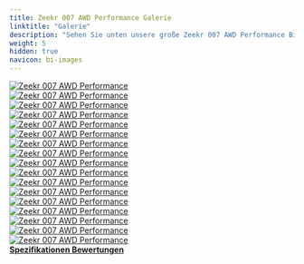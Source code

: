 ```yaml
---
title: Zeekr 007 AWD Performance Galerie
linktitle: "Galerie"
description: "Sehen Sie unten unsere große Zeekr 007 AWD Performance Bildergalerie. Klicken Sie auf die Bilder für hochauflösende Versionen."
weight: 5
hidden: true
navicon: bi-images
---
```

<!-- markdownlint-disable MD033 -->
<div class="row" id ="my-gallery">
	<div class="pswp-grid-item col-6 col-md-4">
		<a href="https://media.evkx.net/multimedia/models/zeekr/007/007_awd_performance/drivetrain_1.jpg"
data-pswp-src="https://media.evkx.net/multimedia/models/zeekr/007/007_awd_performance/drivetrain_1.jpg"
data-pswp-width="2048"
data-pswp-height="1536" 
target="_blank">
			<img src="https://media.evkx.net/multimedia/models/zeekr/007/007_awd_performance/drivetrain_1_xst.jpg" alt="Zeekr 007 AWD Performance" class="img-fluid " />
		</a>
	</div>
	<div class="pswp-grid-item col-6 col-md-4">
		<a href="https://media.evkx.net/multimedia/models/zeekr/007/007_awd_performance/exterior_1.jpg"
data-pswp-src="https://media.evkx.net/multimedia/models/zeekr/007/007_awd_performance/exterior_1.jpg"
data-pswp-width="2048"
data-pswp-height="1152" 
target="_blank">
			<img src="https://media.evkx.net/multimedia/models/zeekr/007/007_awd_performance/exterior_1_xst.jpg" alt="Zeekr 007 AWD Performance" class="img-fluid " />
		</a>
	</div>
	<div class="pswp-grid-item col-6 col-md-4">
		<a href="https://media.evkx.net/multimedia/models/zeekr/007/007_awd_performance/exterior_10.jpg"
data-pswp-src="https://media.evkx.net/multimedia/models/zeekr/007/007_awd_performance/exterior_10.jpg"
data-pswp-width="2048"
data-pswp-height="1296" 
target="_blank">
			<img src="https://media.evkx.net/multimedia/models/zeekr/007/007_awd_performance/exterior_10_xst.jpg" alt="Zeekr 007 AWD Performance" class="img-fluid " />
		</a>
	</div>
	<div class="pswp-grid-item col-6 col-md-4">
		<a href="https://media.evkx.net/multimedia/models/zeekr/007/007_awd_performance/exterior_2.jpg"
data-pswp-src="https://media.evkx.net/multimedia/models/zeekr/007/007_awd_performance/exterior_2.jpg"
data-pswp-width="2048"
data-pswp-height="1152" 
target="_blank">
			<img src="https://media.evkx.net/multimedia/models/zeekr/007/007_awd_performance/exterior_2_xst.jpg" alt="Zeekr 007 AWD Performance" class="img-fluid " />
		</a>
	</div>
	<div class="pswp-grid-item col-6 col-md-4">
		<a href="https://media.evkx.net/multimedia/models/zeekr/007/007_awd_performance/exterior_3.jpg"
data-pswp-src="https://media.evkx.net/multimedia/models/zeekr/007/007_awd_performance/exterior_3.jpg"
data-pswp-width="2048"
data-pswp-height="1152" 
target="_blank">
			<img src="https://media.evkx.net/multimedia/models/zeekr/007/007_awd_performance/exterior_3_xst.jpg" alt="Zeekr 007 AWD Performance" class="img-fluid " />
		</a>
	</div>
	<div class="pswp-grid-item col-6 col-md-4">
		<a href="https://media.evkx.net/multimedia/models/zeekr/007/007_awd_performance/exterior_4.jpg"
data-pswp-src="https://media.evkx.net/multimedia/models/zeekr/007/007_awd_performance/exterior_4.jpg"
data-pswp-width="2048"
data-pswp-height="1152" 
target="_blank">
			<img src="https://media.evkx.net/multimedia/models/zeekr/007/007_awd_performance/exterior_4_xst.jpg" alt="Zeekr 007 AWD Performance" class="img-fluid " />
		</a>
	</div>
	<div class="pswp-grid-item col-6 col-md-4">
		<a href="https://media.evkx.net/multimedia/models/zeekr/007/007_awd_performance/exterior_5.jpg"
data-pswp-src="https://media.evkx.net/multimedia/models/zeekr/007/007_awd_performance/exterior_5.jpg"
data-pswp-width="2048"
data-pswp-height="1152" 
target="_blank">
			<img src="https://media.evkx.net/multimedia/models/zeekr/007/007_awd_performance/exterior_5_xst.jpg" alt="Zeekr 007 AWD Performance" class="img-fluid " />
		</a>
	</div>
	<div class="pswp-grid-item col-6 col-md-4">
		<a href="https://media.evkx.net/multimedia/models/zeekr/007/007_awd_performance/exterior_7.jpg"
data-pswp-src="https://media.evkx.net/multimedia/models/zeekr/007/007_awd_performance/exterior_7.jpg"
data-pswp-width="2048"
data-pswp-height="1366" 
target="_blank">
			<img src="https://media.evkx.net/multimedia/models/zeekr/007/007_awd_performance/exterior_7_xst.jpg" alt="Zeekr 007 AWD Performance" class="img-fluid " />
		</a>
	</div>
	<div class="pswp-grid-item col-6 col-md-4">
		<a href="https://media.evkx.net/multimedia/models/zeekr/007/007_awd_performance/exterior_8.jpg"
data-pswp-src="https://media.evkx.net/multimedia/models/zeekr/007/007_awd_performance/exterior_8.jpg"
data-pswp-width="2048"
data-pswp-height="1366" 
target="_blank">
			<img src="https://media.evkx.net/multimedia/models/zeekr/007/007_awd_performance/exterior_8_xst.jpg" alt="Zeekr 007 AWD Performance" class="img-fluid " />
		</a>
	</div>
	<div class="pswp-grid-item col-6 col-md-4">
		<a href="https://media.evkx.net/multimedia/models/zeekr/007/007_awd_performance/exterior_9.jpg"
data-pswp-src="https://media.evkx.net/multimedia/models/zeekr/007/007_awd_performance/exterior_9.jpg"
data-pswp-width="2048"
data-pswp-height="1150" 
target="_blank">
			<img src="https://media.evkx.net/multimedia/models/zeekr/007/007_awd_performance/exterior_9_xst.jpg" alt="Zeekr 007 AWD Performance" class="img-fluid " />
		</a>
	</div>
	<div class="pswp-grid-item col-6 col-md-4">
		<a href="https://media.evkx.net/multimedia/models/zeekr/007/007_awd_performance/frontseats_1.jpg"
data-pswp-src="https://media.evkx.net/multimedia/models/zeekr/007/007_awd_performance/frontseats_1.jpg"
data-pswp-width="2048"
data-pswp-height="1152" 
target="_blank">
			<img src="https://media.evkx.net/multimedia/models/zeekr/007/007_awd_performance/frontseats_1_xst.jpg" alt="Zeekr 007 AWD Performance" class="img-fluid " />
		</a>
	</div>
	<div class="pswp-grid-item col-6 col-md-4">
		<a href="https://media.evkx.net/multimedia/models/zeekr/007/007_awd_performance/interior_1.jpg"
data-pswp-src="https://media.evkx.net/multimedia/models/zeekr/007/007_awd_performance/interior_1.jpg"
data-pswp-width="2048"
data-pswp-height="1152" 
target="_blank">
			<img src="https://media.evkx.net/multimedia/models/zeekr/007/007_awd_performance/interior_1_xst.jpg" alt="Zeekr 007 AWD Performance" class="img-fluid " />
		</a>
	</div>
	<div class="pswp-grid-item col-6 col-md-4">
		<a href="https://media.evkx.net/multimedia/models/zeekr/007/007_awd_performance/main_1.jpg"
data-pswp-src="https://media.evkx.net/multimedia/models/zeekr/007/007_awd_performance/main_1.jpg"
data-pswp-width="2048"
data-pswp-height="1326" 
target="_blank">
			<img src="https://media.evkx.net/multimedia/models/zeekr/007/007_awd_performance/main_1_xst.jpg" alt="Zeekr 007 AWD Performance" class="img-fluid " />
		</a>
	</div>
	<div class="pswp-grid-item col-6 col-md-4">
		<a href="https://media.evkx.net/multimedia/models/zeekr/007/007_awd_performance/rearlights_1.jpg"
data-pswp-src="https://media.evkx.net/multimedia/models/zeekr/007/007_awd_performance/rearlights_1.jpg"
data-pswp-width="2048"
data-pswp-height="1152" 
target="_blank">
			<img src="https://media.evkx.net/multimedia/models/zeekr/007/007_awd_performance/rearlights_1_xst.jpg" alt="Zeekr 007 AWD Performance" class="img-fluid " />
		</a>
	</div>
	<div class="pswp-grid-item col-6 col-md-4">
		<a href="https://media.evkx.net/multimedia/models/zeekr/007/007_awd_performance/screens_1.jpg"
data-pswp-src="https://media.evkx.net/multimedia/models/zeekr/007/007_awd_performance/screens_1.jpg"
data-pswp-width="2048"
data-pswp-height="1152" 
target="_blank">
			<img src="https://media.evkx.net/multimedia/models/zeekr/007/007_awd_performance/screens_1_xst.jpg" alt="Zeekr 007 AWD Performance" class="img-fluid " />
		</a>
	</div>
	<div class="pswp-grid-item col-6 col-md-4">
		<a href="https://media.evkx.net/multimedia/models/zeekr/007/007_awd_performance/secondrowseats_1.jpg"
data-pswp-src="https://media.evkx.net/multimedia/models/zeekr/007/007_awd_performance/secondrowseats_1.jpg"
data-pswp-width="2048"
data-pswp-height="1152" 
target="_blank">
			<img src="https://media.evkx.net/multimedia/models/zeekr/007/007_awd_performance/secondrowseats_1_xst.jpg" alt="Zeekr 007 AWD Performance" class="img-fluid " />
		</a>
	</div>
	<div class="pswp-grid-item col-6 col-md-4">
		<a href="https://media.evkx.net/multimedia/models/zeekr/007/007_awd_performance/secondrowseats_2.jpg"
data-pswp-src="https://media.evkx.net/multimedia/models/zeekr/007/007_awd_performance/secondrowseats_2.jpg"
data-pswp-width="2048"
data-pswp-height="1152" 
target="_blank">
			<img src="https://media.evkx.net/multimedia/models/zeekr/007/007_awd_performance/secondrowseats_2_xst.jpg" alt="Zeekr 007 AWD Performance" class="img-fluid " />
		</a>
	</div>
</div>
<script type="module">
  import PhotoSwipeLightbox from '/js/photoswipe-lightbox.esm.js';
    const lightbox = new PhotoSwipeLightbox({
       gallery: '#my-gallery',
        children: 'a',
        pswpModule: () => import('/js/photoswipe.esm.js')
    });
lightbox.init();
</script>
<div class="mt-3 mb-3">
<a href="../specifications/" class="text-decoration-none text-black">
<strong><i class="bi-arrow-left"></i> Spezifikationen </strong>
</a>
<a href="../reviews/" class="text-decoration-none text-black float-end">
<strong>Bewertungen <i class="bi-arrow-right"></i></strong>
</a>
</div>
